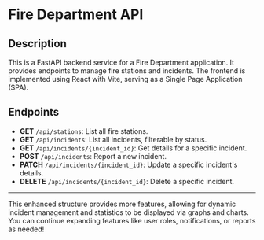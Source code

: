# Fire Department API

## Description

This is a FastAPI backend service for a Fire Department application. It provides endpoints to manage fire stations and incidents. The frontend is implemented using React with Vite, serving as a Single Page Application (SPA).

## Endpoints

- **GET** `/api/stations`: List all fire stations.
- **GET** `/api/incidents`: List all incidents, filterable by status.
- **GET** `/api/incidents/{incident_id}`: Get details for a specific incident.
- **POST** `/api/incidents`: Report a new incident.
- **PATCH** `/api/incidents/{incident_id}`: Update a specific incident's details.
- **DELETE** `/api/incidents/{incident_id}`: Delete a specific incident.

---

This enhanced structure provides more features, allowing for dynamic incident management and statistics to be displayed via graphs and charts. You can continue expanding features like user roles, notifications, or reports as needed!